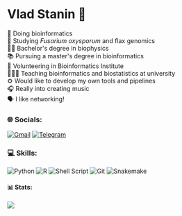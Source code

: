 # Vlad Stanin 🧬

🧬 Doing bioinformatics<br>🔬 Studying *Fusarium oxysporum* and flax genomics<br>👨‍🎓 Bachelor's degree in biophysics<br>📚 Pursuing a master's degree in bioinformatics<br>🔵 Volunteering in Bioinformatics Institute<br>👨🏼‍🏫 Teaching bioinformatics and biostatistics at university<br>⚙️ Would like to develop my own tools and pipelines<br>🎧 Really into creating music<br>🗣️ I like networking!


### 🌐 Socials:
<!-- [![Instagram](https://img.shields.io/badge/Instagram-%23E4405F.svg?logo=Instagram&logoColor=white)](https://instagram.com/vladissta) -->
[![Gmail](https://img.shields.io/badge/Gmail-D14836?logo=gmail&logoColor=white)](mailto:vladislavstanin@gmail.com) [![Telegram](https://img.shields.io/badge/Telegram-2CA5E0?logo=telegram&logoColor=white)](https://t.me/vladissta)

### 💻 Skills:
![Python](https://img.shields.io/badge/python-3670A0?style=for-the-badge&logo=python&logoColor=ffdd54) ![R](https://img.shields.io/badge/r-%23276DC3.svg?style=for-the-badge&logo=r&logoColor=white) ![Shell Script](https://img.shields.io/badge/shell_script-%23121011.svg?style=for-the-badge&logo=gnu-bash&logoColor=white) ![Git](https://img.shields.io/badge/git-%23F05033.svg?style=for-the-badge&logo=git&logoColor=white) ![Snakemake](https://img.shields.io/badge/snakemake-408d73?style=for-the-badge)
<!-- ![PyTorch](https://img.shields.io/badge/PyTorch-%23EE4C2C.svg?style=for-the-badge&logo=PyTorch&logoColor=white) ![Pandas](https://img.shields.io/badge/pandas-%23150458.svg?style=for-the-badge&logo=pandas&logoColor=white) ![Plotly](https://img.shields.io/badge/Plotly-%233F4F75.svg?style=for-the-badge&logo=plotly&logoColor=white) ![NumPy](https://img.shields.io/badge/numpy-%23013243.svg?style=for-the-badge&logo=numpy&logoColor=white) ![Matplotlib](https://img.shields.io/badge/Matplotlib-%23ffffgf.svg?style=for-the-badge&logo=Matplotlib&logoColor=black) ![NumPy](https://img.shields.io/badge/numpy-%23013243.svg?style=for-the-badge&logo=numpy&logoColor=white) ![scikit-learn](https://img.shields.io/badge/scikit--learn-%23F7931E.svg?style=for-the-badge&logo=scikit-learn&logoColor=white) ![GitHub](https://img.shields.io/badge/github-%23121011.svg?style=for-the-badge&logo=github&logoColor=white) ![Notion](https://img.shields.io/badge/Notion-%23000000.svg?style=for-the-badge&logo=notion&logoColor=white) ![LaTeX](https://img.shields.io/badge/latex-%23008080.svg?style=for-the-badge&logo=latex&logoColor=white)--> 




#### 📊 Stats:
![](https://github-readme-stats.vercel.app/api?username=vladissta&theme=default&hide_border=false&include_all_commits=false&count_private=false)<br/>
<!-- ![](https://github-readme-streak-stats.herokuapp.com/?user=vladissta&theme=default&hide_border=false)<br/> -->
<!-- ![](https://github-readme-stats.vercel.app/api/top-langs/?username=vladissta&theme=default&hide_border=false&include_all_commits=false&count_private=false&layout=compact) -->

<!-- Proudly created with GPRM ( https://gprm.itsvg.in ) -->
